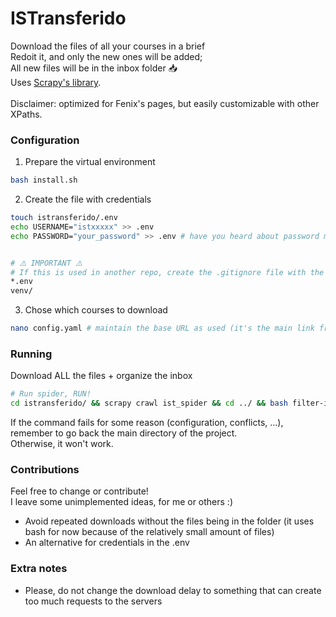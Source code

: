 # ISTransferido
Download the files of all your courses in a brief <br/>
Redoit it, and only the new ones will be added;<br/>
All new files will be in the inbox folder 📥 <br/>
Uses <a href="https://scrapy.org/">Scrapy's library</a>. <br/>
<br/>
Disclaimer: optimized for Fenix's pages, but easily customizable with other XPaths.

### Configuration
1. Prepare the virtual environment
```bash
bash install.sh
```
2. Create the file with credentials
```bash
touch istransferido/.env
echo USERNAME="istxxxxx" >> .env
echo PASSWORD="your_password" >> .env # have you heard about password managers?


# ⚠️ IMPORTANT ⚠️
# If this is used in another repo, create the .gitignore file with the content as follows:
*.env
venv/
```

3. Chose which courses to download
```bash
nano config.yaml # maintain the base URL as used (it's the main link from each course page)
```

### Running
Download ALL the files + organize the inbox
```bash
# Run spider, RUN!
cd istransferido/ && scrapy crawl ist_spider && cd ../ && bash filter-inbox.sh 
```
If the command fails for some reason (configuration, conflicts, ...), remember to go back the main directory of the project. <br/>
Otherwise, it won't work.


### Contributions
Feel free to change or contribute! <br/>
I leave some unimplemented ideas, for me or others :) <br/>
- Avoid repeated downloads without the files being in the folder (it uses bash for now because of the relatively small amount of files)
- An alternative for credentials in the .env


### Extra notes
- Please, do not change the download delay to something that can create too much requests to the servers
